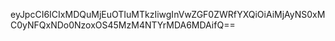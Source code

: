 eyJpcCI6ICIxMDQuMjEuOTIuMTkzIiwgInVwZGF0ZWRfYXQiOiAiMjAyNS0xMC0yNFQxNDo0NzoxOS45MzM4NTYrMDA6MDAifQ==